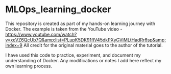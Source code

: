 # MLOps_learning_docker
This repository is created as part of my hands-on learning journey with Docker. The example is taken from the YouTube video - https://www.youtube.com/watch?v=xeVZ6QcUb7Q&amp;list=PLupK5DK91flV45dkPXyGViMLtHadRr6sp&amp;index=9
All credit for the original material goes to the author of the tutorial.

I have used this code to practice, experiment, and document my understanding of Docker. Any modifications or notes I add here reflect my own learning process.
